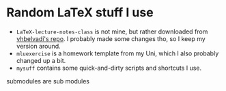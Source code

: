 # Random LaTeX stuff I use
- `LaTeX-lecture-notes-class` is not mine, but rather downloaded from [vhbelvadi's repo](https://github.com/vhbelvadi/LaTeX-lecture-notes-class). I probably made some changes tho, so I keep my version around.
- `mluexercise` is a homework template from my Uni, which I also probably changed up a bit.
- `mysuff` contains some quick-and-dirty scripts and shortcuts I use.

submodules are sub modules

